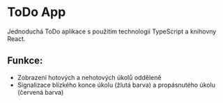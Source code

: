 # ToDo App
Jednoduchá ToDo aplikace s použítím technologií TypeScript a knihovny React. 

## Funkce:
- Zobrazení hotových a nehotových úkolů odděleně
- Signalizace blízkého konce úkolu (žlutá barva) a propásnutého úkolu (červená barva)
